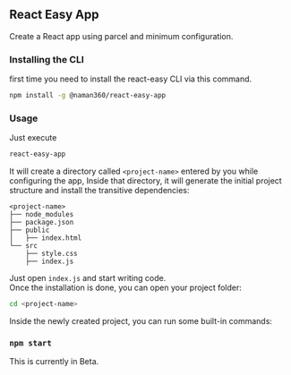 ## React Easy App
Create a React app using parcel and minimum configuration.

### Installing the CLI 
first time you need to install the react-easy CLI via this command.
```sh
npm install -g @naman360/react-easy-app
```

### Usage
Just execute
```sh
react-easy-app
```

It will create a directory called `<project-name>` entered by you while configuring the app, 
Inside that directory, it will generate the initial project structure and install the transitive dependencies:

```
<project-name>
├── node_modules
├── package.json
├── public
│   ├── index.html
└── src
    ├── style.css
    ├── index.js
```

Just open `index.js` and start writing code.<br>
Once the installation is done, you can open your project folder:

```sh
cd <project-name>
```

Inside the newly created project, you can run some built-in commands:

### `npm start`
 
This is currently in Beta. 
